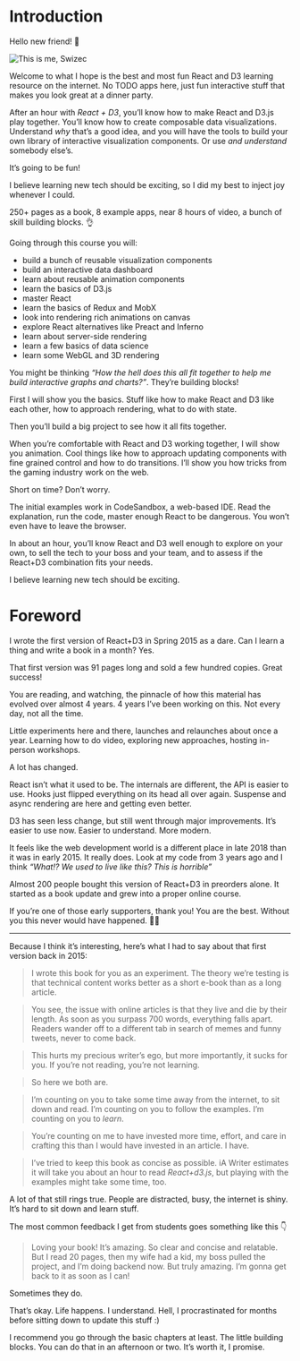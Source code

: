 
# Introduction

Hello new friend\! 👋

![This is me, Swizec](images/es6v2/6300d21408f5e9f0c8f5698d266fb258.jpg)

Welcome to what I hope is the best and most fun React and D3 learning
resource on the internet. No TODO apps here, just fun interactive stuff
that makes you look great at a dinner party.

After an hour with *React + D3*, you’ll know how to make React and D3.js
play together. You’ll know how to create composable data visualizations.
Understand *why* that’s a good idea, and you will have the tools to
build your own library of interactive visualization components. Or use
*and understand* somebody else’s.

It’s going to be fun\!

I believe learning new tech should be exciting, so I did my best to
inject joy whenever I could.

250+ pages as a book, 8 example apps, near 8 hours of video, a bunch of
skill building blocks. 👌

Going through this course you will:

  - build a bunch of reusable visualization components
  - build an interactive data dashboard
  - learn about reusable animation components
  - learn the basics of D3.js
  - master React
  - learn the basics of Redux and MobX
  - look into rendering rich animations on canvas
  - explore React alternatives like Preact and Inferno
  - learn about server-side rendering
  - learn a few basics of data science
  - learn some WebGL and 3D rendering

You might be thinking *“How the hell does this all fit together to help
me build interactive graphs and charts?”*. They’re building blocks\!

First I will show you the basics. Stuff like how to make React and D3
like each other, how to approach rendering, what to do with state.

Then you’ll build a big project to see how it all fits together.

When you’re comfortable with React and D3 working together, I will show
you animation. Cool things like how to approach updating components with
fine grained control and how to do transitions. I’ll show you how tricks
from the gaming industry work on the web.

Short on time? Don’t worry.

The initial examples work in CodeSandbox, a web-based IDE. Read the
explanation, run the code, master enough React to be dangerous. You
won’t even have to leave the browser.

In about an hour, you’ll know React and D3 well enough to explore on
your own, to sell the tech to your boss and your team, and to assess if
the React+D3 combination fits your needs.

I believe learning new tech should be exciting.

# Foreword

I wrote the first version of React+D3 in Spring 2015 as a dare. Can I
learn a thing and write a book in a month? Yes.

That first version was 91 pages long and sold a few hundred copies.
Great success\!

You are reading, and watching, the pinnacle of how this material has
evolved over almost 4 years. 4 years I’ve been working on this. Not
every day, not all the time.

Little experiments here and there, launches and relaunches about once a
year. Learning how to do video, exploring new approaches, hosting
in-person workshops.

A lot has changed.

React isn’t what it used to be. The internals are different, the API is
easier to use. Hooks just flipped everything on its head all over again.
Suspense and async rendering are here and getting even better.

D3 has seen less change, but still went through major improvements. It’s
easier to use now. Easier to understand. More modern.

It feels like the web development world is a different place in late
2018 than it was in early 2015. It really does. Look at my code from 3
years ago and I think *“What\!? We used to live like this? This is
horrible”*

Almost 200 people bought this version of React+D3 in preorders alone. It
started as a book update and grew into a proper online course.

If you’re one of those early supporters, thank you\! You are the best.
Without you this never would have happened. 🙏🏻

-----

Because I think it’s interesting, here’s what I had to say about that
first version back in 2015:

> I wrote this book for you as an experiment. The theory we’re testing
> is that technical content works better as a short e-book than as a
> long article.

> You see, the issue with online articles is that they live and die by
> their length. As soon as you surpass 700 words, everything falls
> apart. Readers wander off to a different tab in search of memes and
> funny tweets, never to come back.

> This hurts my precious writer’s ego, but more importantly, it sucks
> for you. If you’re not reading, you’re not learning.

> So here we both are.

> I’m counting on you to take some time away from the internet, to sit
> down and read. I’m counting on you to follow the examples. I’m
> counting on you to *learn*.

> You’re counting on me to have invested more time, effort, and care in
> crafting this than I would have invested in an article. I have.

> I’ve tried to keep this book as concise as possible. iA Writer
> estimates it will take you about an hour to read *React+d3.js*, but
> playing with the examples might take some time, too.

A lot of that still rings true. People are distracted, busy, the
internet is shiny. It’s hard to sit down and learn stuff.

The most common feedback I get from students goes something like this 👇

> Loving your book\! It’s amazing. So clear and concise and relatable.
> But I read 20 pages, then my wife had a kid, my boss pulled the
> project, and I’m doing backend now. But truly amazing. I’m gonna get
> back to it as soon as I can\!

Sometimes they do.

That’s okay. Life happens. I understand. Hell, I procrastinated for
months before sitting down to update this stuff :)

I recommend you go through the basic chapters at least. The little
building blocks. You can do that in an afternoon or two. It’s worth it,
I promise.

